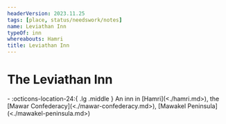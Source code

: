 ```yaml
---
headerVersion: 2023.11.25
tags: [place, status/needswork/notes]
name: Leviathan Inn
typeOf: inn
whereabouts: Hamri
title: Leviathan Inn
---
```

# The Leviathan Inn
<div class="grid cards ext-narrow-margin ext-one-column" markdown>
-    :octicons-location-24:{ .lg .middle } An inn in [Hamri](<./hamri.md>), the [Mawar Confederacy](<./mawar-confederacy.md>), [Mawakel Peninsula](<./mawakel-peninsula.md>)  
</div>


